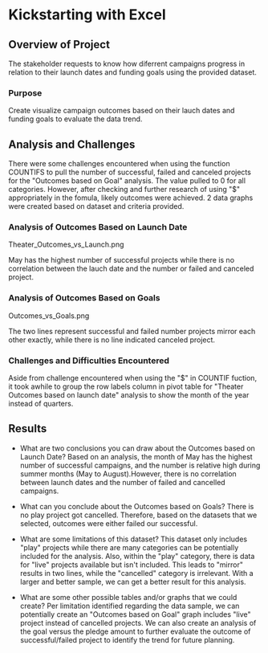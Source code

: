 # Kickstarting with Excel

## Overview of Project
The stakeholder requests to know how diferrent campaigns progress in relation to their launch dates and funding goals using the provided dataset.

### Purpose
Create visualize campaign outcomes based on their lauch dates and funding goals to evaluate the data trend.

## Analysis and Challenges
There were some challenges encountered when using the function COUNTIFS to pull the number of successful, failed and canceled projects for the "Outcomes based on Goal" analysis. The value pulled to 0 for all categories. However, after checking and further research of using "$" appropriately in the fomula, likely outcomes were achieved. 2 data graphs were created based on dataset and criteria provided.

### Analysis of Outcomes Based on Launch Date

Theater_Outcomes_vs_Launch.png

May has the highest number of successful projects while there is no correlation between the lauch date and the number or failed and canceled project.

### Analysis of Outcomes Based on Goals

Outcomes_vs_Goals.png

The two lines represent successful and failed number projects mirror each other exactly, while there is no line indicated canceled project.

### Challenges and Difficulties Encountered
Aside from challenge encountered when using the "$" in COUNTIF fuction, it took awhile to group the row labels column in pivot table for "Theater Outcomes based on launch date"  analysis to show the month of the year instead of quarters.

## Results

- What are two conclusions you can draw about the Outcomes based on Launch Date?
Based on an analysis, the month of May has the highest number of successful campaigns, and the number is relative high during summer months (May to August).However, there is no correlation between launch dates and the number of failed and cancelled campaigns.

- What can you conclude about the Outcomes based on Goals?
There is no play project got cancelled. Therefore, based on the datasets that we selected, outcomes were either failed our successful. 

- What are some limitations of this dataset?
This dataset only includes "play" projects while there are many categories can be potentially included for the analysis. Also, within the "play" category, there is data for "live" projects available but isn't included. This leads to "mirror" results in two lines, while the "cancelled" category is irrelevant. With a larger and better sample, we can get a better result for this analysis.

- What are some other possible tables and/or graphs that we could create?
Per limitation identified regarding the data sample, we can potentially create an "Outcomes based on Goal" graph includes "live" project instead of cancelled projects. We can also create an analysis of the goal versus the pledge amount to further evaluate the outcome of successful/failed project to identify the trend for future planning.